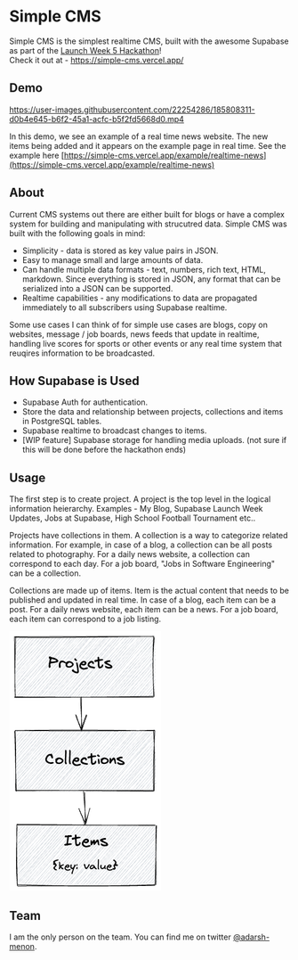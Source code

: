 # Simple CMS

Simple CMS is the simplest realtime CMS, built with the awesome Supabase as part of the [Launch Week 5 Hackathon](https://www.madewithsupabase.com/launch-week-5)!  
Check it out at - https://simple-cms.vercel.app/

## Demo

https://user-images.githubusercontent.com/22254286/185808311-d0b4e645-b6f2-45a1-acfc-b5f2fd5668d0.mp4

In this demo, we see an example of a real time news website. The new items being added and it appears on the example page in real time. See the example here [https://simple-cms.vercel.app/example/realtime-news](https://simple-cms.vercel.app/example/realtime-news)

## About

Current CMS systems out there are either built for blogs or have a complex system for building and manipulating with strucutred data. Simple CMS was built with the following goals in mind:

- Simplicity - data is stored as key value pairs in JSON.
- Easy to manage small and large amounts of data.
- Can handle multiple data formats - text, numbers, rich text, HTML, markdown. Since everything is stored in JSON, any format that can be serialized into a JSON can be supported.
- Realtime capabilities - any modifications to data are propagated immediately to all subscribers using Supabase realtime.

Some use cases I can think of for simple use cases are blogs, copy on websites, message / job boards, news feeds that update in realtime, handling live scores for sports or other events or any real time system that reuqires information to be broadcasted.

## How Supabase is Used

- Supabase Auth for authentication.
- Store the data and relationship between projects, collections and items in PostgreSQL tables.
- Supabase realtime to broadcast changes to items.
- [WIP feature] Supabase storage for handling media uploads. (not sure if this will be done before the hackathon ends)

## Usage

The first step is to create project. A project is the top level in the logical information heierarchy. Examples - My Blog, Supabase Launch Week Updates, Jobs at Supabase, High School Football Tournament etc..

Projects have collections in them. A collection is a way to categorize related information. For example, in case of a blog, a collection can be all posts related to photography. For a daily news website, a collection can correspond to each day. For a job board, "Jobs in Software Engineering" can be a collection.

Collections are made up of items. Item is the actual content that needs to be published and updated in real time. In case of a blog, each item can be a post. For a daily news website, each item can be a news. For a job board, each item can correspond to a job listing.

![Hierarchy of information](/demo/hierarchy.png)

## Team

I am the only person on the team. You can find me on twitter [@adarsh-menon](https://twitter.com/adarsh_menon_).
